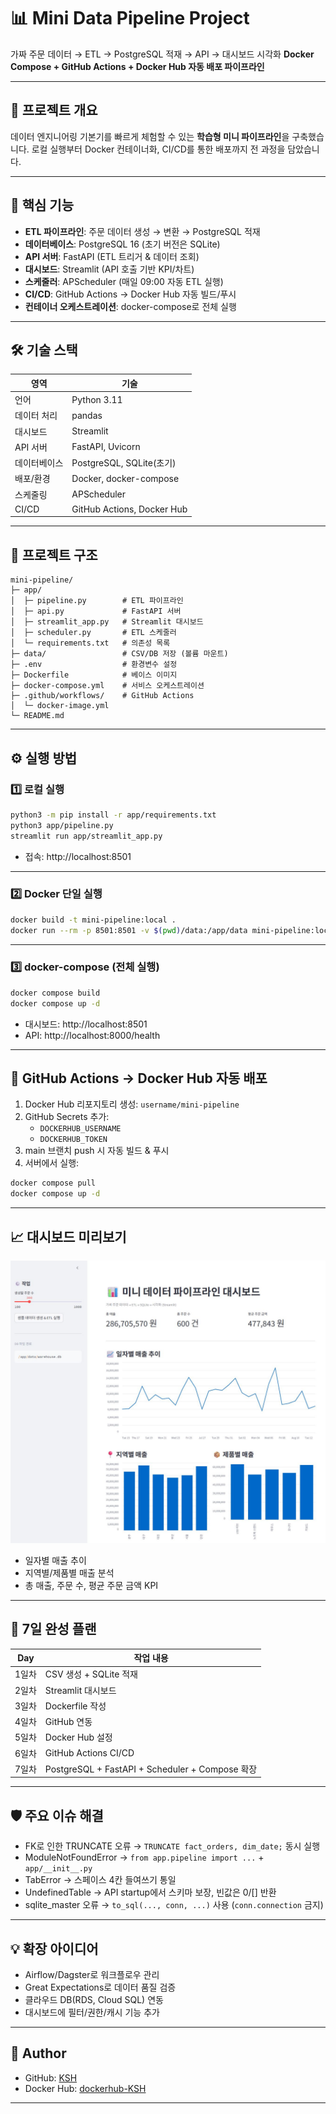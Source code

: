 # 📊 Mini Data Pipeline Project
가짜 주문 데이터 → ETL → PostgreSQL 적재 → API → 대시보드 시각화
**Docker Compose + GitHub Actions + Docker Hub 자동 배포 파이프라인**

---

## 🚀 프로젝트 개요
데이터 엔지니어링 기본기를 빠르게 체험할 수 있는 **학습형 미니 파이프라인**을 구축했습니다.
로컬 실행부터 Docker 컨테이너화, CI/CD를 통한 배포까지 전 과정을 담았습니다.

---

## 📌 핵심 기능
- **ETL 파이프라인**: 주문 데이터 생성 → 변환 → PostgreSQL 적재
- **데이터베이스**: PostgreSQL 16 (초기 버전은 SQLite)
- **API 서버**: FastAPI (ETL 트리거 & 데이터 조회)
- **대시보드**: Streamlit (API 호출 기반 KPI/차트)
- **스케줄러**: APScheduler (매일 09:00 자동 ETL 실행)
- **CI/CD**: GitHub Actions → Docker Hub 자동 빌드/푸시
- **컨테이너 오케스트레이션**: docker-compose로 전체 실행

---

## 🛠 기술 스택
| 영역             | 기술 |
|------------------|------|
| 언어             | Python 3.11 |
| 데이터 처리      | pandas |
| 대시보드         | Streamlit |
| API 서버         | FastAPI, Uvicorn |
| 데이터베이스     | PostgreSQL, SQLite(초기) |
| 배포/환경        | Docker, docker-compose |
| 스케줄링         | APScheduler |
| CI/CD            | GitHub Actions, Docker Hub |

---

## 📂 프로젝트 구조
```
mini-pipeline/
├─ app/
│  ├─ pipeline.py        # ETL 파이프라인
│  ├─ api.py             # FastAPI 서버
│  ├─ streamlit_app.py   # Streamlit 대시보드
│  ├─ scheduler.py       # ETL 스케줄러
│  └─ requirements.txt   # 의존성 목록
├─ data/                 # CSV/DB 저장 (볼륨 마운트)
├─ .env                  # 환경변수 설정
├─ Dockerfile            # 베이스 이미지
├─ docker-compose.yml    # 서비스 오케스트레이션
├─ .github/workflows/    # GitHub Actions
│  └─ docker-image.yml
└─ README.md
```

---

## ⚙️ 실행 방법

### 1️⃣ 로컬 실행
```bash
python3 -m pip install -r app/requirements.txt
python3 app/pipeline.py
streamlit run app/streamlit_app.py
```
- 접속: http://localhost:8501

---

### 2️⃣ Docker 단일 실행
```bash
docker build -t mini-pipeline:local .
docker run --rm -p 8501:8501 -v $(pwd)/data:/app/data mini-pipeline:local
```

---

### 3️⃣ docker-compose (전체 실행)
```bash
docker compose build
docker compose up -d
```
- 대시보드: http://localhost:8501
- API: http://localhost:8000/health

---

## 🔄 GitHub Actions → Docker Hub 자동 배포
1. Docker Hub 리포지토리 생성: `username/mini-pipeline`
2. GitHub Secrets 추가:
   - `DOCKERHUB_USERNAME`
   - `DOCKERHUB_TOKEN`
3. main 브랜치 push 시 자동 빌드 & 푸시
4. 서버에서 실행:
```bash
docker compose pull
docker compose up -d
```

---

## 📈 대시보드 미리보기
![dashboard preview](images/dashboard-preview.jpg)

- 일자별 매출 추이
- 지역별/제품별 매출 분석
- 총 매출, 주문 수, 평균 주문 금액 KPI

---

## 📅 7일 완성 플랜
| Day | 작업 내용 |
|-----|-----------|
| 1일차 | CSV 생성 + SQLite 적재 |
| 2일차 | Streamlit 대시보드 |
| 3일차 | Dockerfile 작성 |
| 4일차 | GitHub 연동 |
| 5일차 | Docker Hub 설정 |
| 6일차 | GitHub Actions CI/CD |
| 7일차 | PostgreSQL + FastAPI + Scheduler + Compose 확장 |

---

## 🛡️ 주요 이슈 해결
- FK로 인한 TRUNCATE 오류 → `TRUNCATE fact_orders, dim_date;` 동시 실행
- ModuleNotFoundError → `from app.pipeline import ...` + `app/__init__.py`
- TabError → 스페이스 4칸 들여쓰기 통일
- UndefinedTable → API startup에서 스키마 보장, 빈값은 0/[] 반환
- sqlite_master 오류 → `to_sql(..., conn, ...)` 사용 (`conn.connection` 금지)

---

## 💡 확장 아이디어
- Airflow/Dagster로 워크플로우 관리
- Great Expectations로 데이터 품질 검증
- 클라우드 DB(RDS, Cloud SQL) 연동
- 대시보드에 필터/권한/캐시 기능 추가

---

## 👤 Author
- GitHub: [KSH](https://github.com/SH-coder-user/mini-pipeline)
- Docker Hub: [dockerhub-KSH](https://hub.docker.com/repository/docker/skadlf915/mini-pipeline/general)

---
